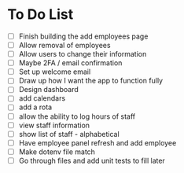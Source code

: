  # To Do List
 
 - [ ] Finish building the add employees page
 - [ ] Allow removal of employees
 - [ ] Allow users to change their information
 - [ ] Maybe 2FA / email confirmation
 - [ ] Set up welcome email
 - [ ] Draw up how I want the app to function fully
 - [ ] Design dashboard
 - [ ] add calendars
 - [ ] add a rota
 - [ ] allow the ability to log hours of staff
 - [ ] view staff information
 - [ ] show list of staff - alphabetical
 - [ ] Have employee panel refresh and add employee 
 - [ ] Make dotenv file match
 - [ ] Go through files and add unit tests to fill later